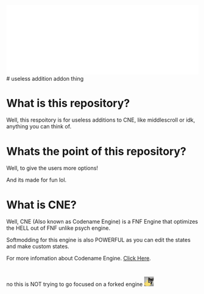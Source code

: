 <img src="README/codename-animated.webp" width="604.5" height="180.5">
# useless addition addon thing

# What is this repository?

Well, this respoitory is for useless additions to CNE, like middlescroll or idk, anything you can think of.

# Whats the point of this repository?

Well, to give the users more options!

And its made for fun lol.

# What is CNE?

Well, CNE (Also known as Codename Engine) is a FNF Engine that optimizes the HELL out of FNF unlike psych engine.

Softmodding for this engine is also POWERFUL as you can edit the states and make custom states.

For more infomation about Codename Engine. <a href="https://codename-engine.com/wiki/">Click Here</a>.

#

no this is NOT trying to go focused on a forked engine <img src="README/cakFakYou.webp" width="25" height="25">